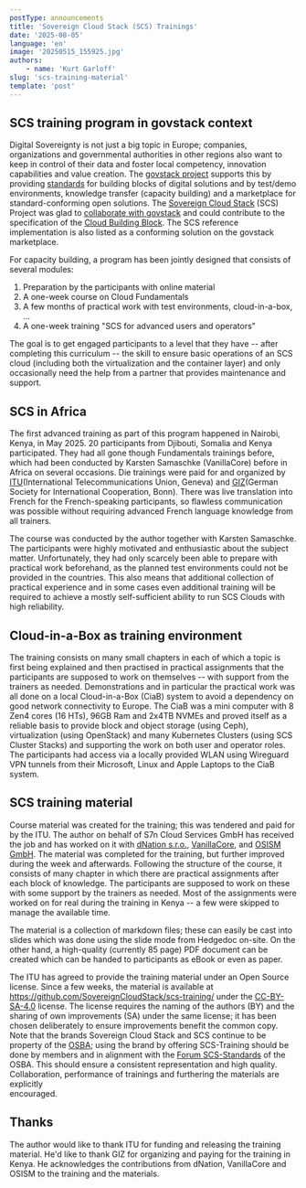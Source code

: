 ```yaml
---
postType: announcements
title: 'Sovereign Cloud Stack (SCS) Trainings'
date: '2025-08-05'
language: 'en'
image: '20250515_155925.jpg'
authors:
    - name: 'Kurt Garloff'
slug: 'scs-training-material'
template: 'post'
---
```


## SCS training program in govstack context

Digital Sovereignty is not just a big topic in Europe; companies, organizations
and governmental authorities in other regions also want to keep in control of
their data and foster local competency, innovation capabilities and value creation.
The [govstack project](https://govstack.global/) supports this by providing
[standards](https://www.govstack.global/our-offerings/govspecs/) for building blocks
of digital solutions and by test/demo environments, knowledge transfer (capacity
building) and a marketplace for standard-conforming open solutions.
The [Sovereign Cloud Stack](https://sovereigncloudstack.org/) (SCS) Project was
glad to [collaborate with govstack](https://scs.community/de/2024/12/04/GovStack/)
and could contribute to the specification of the 
[Cloud Building Block](https://govstack.gitbook.io/bb-cloud-infrastructure).
The SCS reference implementation is also listed as a conforming solution on the
govstack marketplace.

For capacity building, a program has been jointly designed that consists of several
modules:

1. Preparation by the participants with online material
2. A one-week course on Cloud Fundamentals
3. A few months of practical work with test environments, cloud-in-a-box, ...
4. A one-week training "SCS for advanced users and operators"

The goal is to get engaged participants to a level that they have -- after completing
this curriculum -- the skill to ensure basic operations of an SCS cloud (including
both the virtualization and the container layer) and only occasionally need the
help from a partner that provides maintenance and support.

## SCS in Africa

The first advanced training as part of this program happened in Nairobi, Kenya,
in May 2025. 20 participants from Djibouti, Somalia and Kenya participated.
They had all gone though Fundamentals trainings before, which had been conducted
by Karsten Samaschke (VanillaCore) before in Africa on several occasions. Die
trainings were paid for and organized by [ITU](https://itu.int/)(International
Telecommunications Union, Geneva) and [GIZ](https://giz.de/en/)(German Society
for International Cooperation, Bonn). There was live translation into French
for the French-speaking participants, so flawless communication was possible
without requiring advanced French language knowledge from all trainers.

The course was conducted by the author together with Karsten Samaschke.
The participants were highly motivated and enthusiastic about the subject matter.
Unfortunately, they had only scarcely been able to prepare with practical work
beforehand, as the planned test environments could not be provided in the countries.
This also means that additional collection of practical experience and in some
cases even additional training will be required to achieve a mostly self-sufficient
ability to run SCS Clouds with high reliability.

## Cloud-in-a-Box as training environment

The training consists on many small chapters in each of which a topic is first being
explained and then practised in practical assignments that the participants are supposed
to work on themselves -- with support from the trainers as needed.
Demonstrations and in particular the practical work was all done on a local Cloud-in-a-Box
(CiaB) system to avoid a dependency on good network connectivity to Europe. The CiaB was
a mini computer with 8 Zen4 cores (16 HTs), 96GB Ram and 2x4TB NVMEs and proved itself as
a reliable basis to provide block and object storage (using Ceph), virtualization (using
OpenStack) and many Kubernetes Clusters (using SCS Cluster Stacks) and supporting the
work on both user and operator roles. The participants had access via a locally provided
WLAN using Wireguard VPN tunnels from their Microsoft, Linux and Apple Laptops to the
CiaB system.

## SCS training material

Course material was created for the training; this was tendered and paid for by the ITU.
The author on behalf of S7n Cloud Services GmbH has received the job and has worked on it with
[dNation s.r.o.](https://dnation.cloud/),
[VanillaCore](https://vanillacore.de/), and 
[OSISM GmbH](https://osism.tech/).
The material was completed for the training, but further improved during the week and afterwards.
Following the structure of the course, it consists of many chapter in which there are practical
assignments after each block of knowledge. The participants are supposed to work on these with
some support by the trainers as needed. Most of the assignments were worked on for real during
the training in Kenya -- a few were skipped to manage the available time.

The material is a collection of markdown files; these can easily be cast into slides which was
done using the slide mode from Hedgedoc on-site. On the other hand, a high-quality (currently
85 page) PDF document can be created which can be handed to participants as eBook or even as
paper.

The ITU has agreed to provide the training material under an Open Source license.
Since a few weeks, the material is available at 
<https://github.com/SovereignCloudStack/scs-training/>
under the [CC-BY-SA-4.0](https://creativecommons.org/licenses/by-sa/4.0/deed.en) license.
The license requires the naming of the authors (BY) and the sharing of own improvements (SA)
under the same license; it has been chosen deliberately to ensure improvements benefit
the common copy. Note that the brands
Sovereign Cloud Stack and SCS continue to be property of the
[OSBA](https://osb-alliance.de/); using the brand by offering SCS-Training should be
done by members and in alignment with the
[Forum SCS-Standards](https://www.sovereigncloudstack.org/en/network/) of the OSBA.
This should ensure a consistent representation and high quality.
Collaboration, performance of trainings and furthering the materials are explicitly\
encouraged.

## Thanks

The author would like to thank ITU for funding and releasing the training material.
He'd like to thank GIZ for organizing and paying for the training in Kenya.
He acknowledges the contributions from dNation, VanillaCore and OSISM to the
training and the materials.
